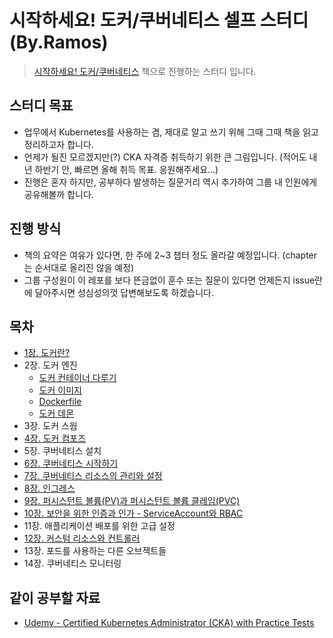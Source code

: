 # 시작하세요! 도커/쿠버네티스 셀프 스터디 (By.Ramos)
> [시작하세요! 도커/쿠버네티스](https://www.yes24.com/Product/Goods/93765519) 책으로 진행하는 스터디 입니다.

## 스터디 목표
- 업무에서 Kubernetes를 사용하는 겸, 제대로 알고 쓰기 위해 그때 그때 책을 읽고 정리하고자 합니다.
- 언제가 될진 모르겠지만(?) CKA 자격증 취득하기 위한 큰 그림입니다. (적어도 내년 하반기 안, 빠르면 올해 취득 목표. 응원해주세요...)
- 진행은 혼자 하지만, 공부하다 발생하는 질문거리 역시 추가하여 그룹 내 인원에게 공유해볼까 합니다.

## 진행 방식
- 책의 요약은 여유가 있다면, 한 주에 2~3 챕터 정도 올라갈 예정입니다. (chapter는 순서대로 올리진 않을 예정)
- 그룹 구성원이 이 레포를 보다 뜬금없이 훈수 또는 질문이 있다면 언제든지 issue란에 달아주시면 성심성의껏 답변해보도록 하겠습니다.

## 목차
- [1장. 도커란?](./contents/chapter01.md)
- 2장. 도커 엔진
  - [도커 컨테이너 다루기](./contents/chapter02(1).md)
  - [도커 이미지](./contents/chapter02(2).md)
  - [Dockerfile](./contents/chapter02(3).md)
  - [도커 데몬](./contents/chapter02(4).md)
- 3장. 도커 스웜
- [4장. 도커 컴포즈](./contents/chapter04.md)
- 5장. 쿠버네티스 설치
- [6장. 쿠버네티스 시작하기](./contents/chapter06.md)
- [7장. 쿠버네티스 리소스의 관리와 설정](./contents/chapter07.md)
- [8장. 인그레스](./contents/chapter08.md)
- [9장. 퍼시스턴트 볼륨(PV)과 퍼시스턴트 볼륨 클레임(PVC)](./contents/chapter09.md)
- [10장. 보안을 위한 인증과 인가 - ServiceAccount와 RBAC](./contents/chapter10.md)
- 11장. 애플리케이션 배포를 위한 고급 설정
- [12장. 커스텀 리소스와 컨트롤러](./contents/chapter12.md)
- 13장. 포드를 사용하는 다른 오브젝트들
- 14장. 쿠버네티스 모니터링

## 같이 공부할 자료
- [Udemy - Certified Kubernetes Administrator (CKA) with Practice Tests](https://www.udemy.com/course/certified-kubernetes-administrator-with-practice-tests/)
